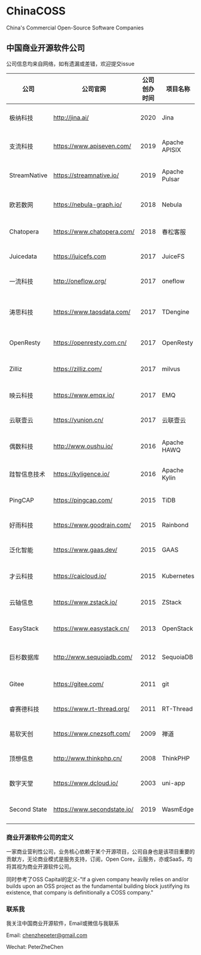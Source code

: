 # ChinaCOSS
China's Commercial Open-Source Software Companies

## 中国商业开源软件公司

公司信息均来自网络，如有遗漏或差错，欢迎提交issue

| 公司         | 公司官网                   | 公司创办时间 | 项目名称      | 项目创办时间 | GitHub Star                                                                                                                                       | GitHub Fork                                                                                                                                            | Github Contributor                                                                                                                        | GitHub URL                                       | 技术领域               | 项目起源            | 开源许可证       | 最近融资时间 | 最近融资金额 |
|--------------|----------------------------|--------------|---------------|--------------|---------------------------------------------------------------------------------------------------------------------------------------------------|--------------------------------------------------------------------------------------------------------------------------------------------------------|-------------------------------------------------------------------------------------------------------------------------------------------|--------------------------------------------------|------------------------|---------------------|------------------|--------------|--------------|
| 极纳科技     | http://jina.ai/            | 2020         | Jina          | 2020         | [![GitHub stars](https://img.shields.io/github/stars/jina-ai/jina)](https://github.com/jina-ai/jina/stargazers)                                   | [![GitHub forks](https://img.shields.io/github/forks/jina-ai/jina)](https://github.com/jina-ai/jina/network/members)                                   | ![GitHub contributors](https://img.shields.io/github/contributors/jina-ai/jina)                                                           | https://github.com/jina-ai/jina                  | 多模态神经网络搜索框架 | 个人项目            | Apache 2.0       | 2020/9       | 600万美元   |
| 支流科技     | https://www.apiseven.com/  | 2019         | Apache APISIX | 2019         | [![GitHub stars](https://img.shields.io/github/stars/apache/apisix)](https://github.com/apache/apisix/stargazers)                                 | [![GitHub forks](https://img.shields.io/github/forks/apache/apisix)](https://github.com/apache/apisix/network/members)                                 | ![GitHub contributors](https://img.shields.io/github/contributors/apache/apisix)                                                          | https://github.com/apache/apisix                 | 微服务API网关          | 公司项目            | Apache 2.0       | 2021/3       | 数百万美元   |
| StreamNative | https://streamnative.io/   | 2019         | Apache Pulsar | 2016         | [![GitHub stars](https://img.shields.io/github/stars/apache/pulsar)](https://github.com/apache/pulsar/stargazers)                                 | [![GitHub forks](https://img.shields.io/github/forks/apache/pulsar)](https://github.com/apache/pulsar/network/members)                                 | ![GitHub contributors](https://img.shields.io/github/contributors/apache/pulsar)                                                          | https://github.com/apache/pulsar                 | 分布式消息队列         | 大公司孵化(Yahoo)   | Apache 2.0       | 2020/8       | 数百万美元   |
| 欧若数网     | https://nebula-graph.io/   | 2018         | Nebula        | 2018         | [![GitHub stars](https://img.shields.io/github/stars/vesoft-inc/nebula)](https://github.com/vesoft-inc/nebula/stargazers)                         | [![GitHub forks](https://img.shields.io/github/forks/vesoft-inc/nebula)](https://github.com/vesoft-inc/nebula/network/members)                         | ![GitHub contributors](https://img.shields.io/github/contributors/vesoft-inc/nebula)                                                      | https://github.com/vesoft-inc/nebula             | 分布式图数据库         | 公司项目            | Apache 2.0       | 2020/11       | 近千万美元   |
| Chatopera    | https://www.chatopera.com/ | 2018         | 春松客服      | 2018         | [![GitHub stars](https://img.shields.io/github/stars/chatopera/cosin)](https://github.com/chatopera/cosin/stargazers)                             | [![GitHub forks](https://img.shields.io/github/forks/chatopera/cosin)](https://github.com/chatopera/cosin/network/members)                             | ![GitHub contributors](https://img.shields.io/github/contributors/chatopera/cosin)                                                        | https://github.com/chatopera/cosin               | 多渠道智能客服系统     | 公司项目            | Apache 2.0       | 2018/8       | 数百万元     |
| Juicedata    | https://juicefs.com        | 2017         | JuiceFS       | 2021         | [![GitHub stars](https://img.shields.io/github/stars/juicedata/juicefs)](https://github.com/juicedata/juicefs/stargazers)                         | [![GitHub stars](https://img.shields.io/github/forks/juicedata/juicefs)](https://github.com/juicedata/juicefs/network/members)                         | [![GitHub stars](https://img.shields.io/github/contributors/juicedata/juicefs)](https://github.com/juicedata/juicefs/graphs/contributors) | https://github.com/juicedata/juicefs             | 分布式文件系统         | 公司项目            | AGPL-3.0         | 2018/10       | 数百万元     |
| 一流科技     | http://oneflow.org/        | 2017         | oneflow       | 2020         | [![GitHub stars](https://img.shields.io/github/stars/Oneflow-Inc/oneflow)](https://github.com/Oneflow-Inc/oneflow/stargazers)                     | [![GitHub forks](https://img.shields.io/github/forks/Oneflow-Inc/oneflow)](https://github.com/Oneflow-Inc/oneflow/network/members)                     | ![GitHub contributors](https://img.shields.io/github/contributors/Oneflow-Inc/oneflow)                                                    | https://github.com/Oneflow-Inc/oneflow           | 深度学习框架           | 公司项目            | Apache 2.0       | 2021/02      | 5000万元       |
| 涛思科技     | https://www.taosdata.com/  | 2017         | TDengine      | 2019         | [![GitHub stars](https://img.shields.io/github/stars/taosdata/TDengine)](https://github.com/taosdata/TDengine/stargazers)                         | [![GitHub forks](https://img.shields.io/github/forks/taosdata/TDengine)](https://github.com/taosdata/TDengine/network/members)                         | ![GitHub contributors](https://img.shields.io/github/contributors/taosdata/TDengine)                                                      | https://github.com/taosdata/TDengine             | 时序空间大数据引擎     | 公司项目            | AGPL-3.0         | 2020/4       | 超1000万美元 |
| OpenResty    | https://openresty.com.cn/  | 2017         | OpenResty     | 2009         | [![GitHub stars](https://img.shields.io/github/stars/openresty/openresty)](https://github.com/openresty/openresty/stargazers)                     | [![GitHub forks](https://img.shields.io/github/forks/openresty/openresty)](https://github.com/openresty/openresty/network/members)                     | ![GitHub contributors](https://img.shields.io/github/contributors/openresty/openresty)                                                    | https://github.com/openresty/openresty           | 应用服务器框架         | 个人项目            | BSD              |              |              |
| Zilliz       | https://zilliz.com/        | 2017         | milvus        | 2019         | [![GitHub stars](https://img.shields.io/github/stars/milvus-io/milvus)](https://github.com/milvus-io/milvus/stargazers)                           | [![GitHub forks](https://img.shields.io/github/forks/milvus-io/milvus)](https://github.com/milvus-io/milvus/network/members)                           | ![GitHub contributors](https://img.shields.io/github/contributors/milvus-io/milvus)                                                       | https://github.com/milvus-io/milvus              | 向量搜索引擎           | 公司项目            | Apache 2.0       | 2020/11      | 4300万美元   |
| 映云科技     | https://www.emqx.io/       | 2017         | EMQ           | 2013         | [![GitHub stars](https://img.shields.io/github/stars/emqx/emqx)](https://github.com/emqx/emqx/stargazers)                                         | [![GitHub forks](https://img.shields.io/github/forks/emqx/emqx)](https://github.com/emqx/emqx/network/members)                                         | ![GitHub contributors](https://img.shields.io/github/contributors/emqx/emqx)                                                              | https://github.com/emqx/emqx                     | MQTT消息中间件         | 个人项目            | Apache 2.0       | 2018/4       | 数百万元     |
| 云联壹云     | https://yunion.cn/         | 2017         | 云联壹云      | 2017         | [![GitHub stars](https://img.shields.io/github/stars/yunionio/onecloud)](https://github.com/yunionio/onecloud/stargazers)                         | [![GitHub forks](https://img.shields.io/github/forks/yunionio/onecloud)](https://github.com/yunionio/onecloud/network/members)                         | ![GitHub contributors](https://img.shields.io/github/contributors/yunionio/onecloud)                                                      | https://github.com/yunionio/onecloud             | IaaS&CMP               | 公司项目            | Apache 2.0       |              |              |
| 偶数科技     | http://www.oushu.io/       | 2016         | Apache HAWQ   | 2013         | [![GitHub stars](https://img.shields.io/github/stars/apache/hawq)](https://github.com/apache/hawq/stargazers)                                     | [![GitHub forks](https://img.shields.io/github/forks/apache/hawq)](https://github.com/apache/hawq/network/members)                                     | ![GitHub contributors](https://img.shields.io/github/contributors/apache/hawq)                                                            | https://github.com/apache/hawq                   | Hadoop SQL分析引擎     | 大公司孵化(Pivotal) | Apache 2.0       | 2017/1       | 5000万元     |
| 跬智信息技术 | https://kyligence.io/      | 2016         | Apache Kylin  | 2014         | [![GitHub stars](https://img.shields.io/github/stars/apache/kylin)](https://github.com/apache/kylin/stargazers)                                   | [![GitHub forks](https://img.shields.io/github/forks/apache/kylin)](https://github.com/apache/kylin/network/members)                                   | ![GitHub contributors](https://img.shields.io/github/contributors/apache/kylin)                                                           | https://github.com/apache/kylin                  | 大数据联机分析处理引擎 | 大公司孵化(eBay)    | Apache 2.0       | 2019/3       | 2500万美元   |
| PingCAP      | https://pingcap.com/       | 2015         | TiDB          | 2015         | [![GitHub stars](https://img.shields.io/github/stars/pingcap/tidb)](https://github.com/pingcap/tidb/stargazers)                                   | [![GitHub forks](https://img.shields.io/github/forks/pingcap/tidb)](https://github.com/pingcap/tidb/network/members)                                   | ![GitHub contributors](https://img.shields.io/github/contributors/pingcap/tidb)                                                           | https://github.com/pingcap/tidb                  | 分布式HTAP数据库       | 公司项目            | Apache 2.0       | 2020/11      | 2.7亿美元    |
| 好雨科技     | https://www.goodrain.com/  | 2015         | Rainbond      | 2017         | [![GitHub stars](https://img.shields.io/github/stars/goodrain/rainbond)](https://github.com/goodrain/rainbond/stargazers)                         | [![GitHub forks](https://img.shields.io/github/forks/goodrain/rainbond)](https://github.com/goodrain/rainbond/network/members)                         | ![GitHub contributors](https://img.shields.io/github/contributors/goodrain/rainbond)                                                      | https://github.com/goodrain/rainbond             | 企业应用云操作系统     | 公司项目            | LGPL-3.0         | 2016/11      |              |
| 泛化智能     | https://www.gaas.dev/      | 2015         | GAAS          | 2019         | [![GitHub stars](https://img.shields.io/github/stars/generalized-intelligence/GAAS)](https://github.com/generalized-intelligence/GAAS/stargazers) | [![GitHub forks](https://img.shields.io/github/forks/generalized-intelligence/GAAS)](https://github.com/generalized-intelligence/GAAS/network/members) | ![GitHub contributors](https://img.shields.io/github/contributors/generalized-intelligence/GAAS)                                          | https://github.com/generalized-intelligence/GAAS | 无人机自主飞行方案     | 公司项目            | BSD-3            | 2018/10      | 千万级       |
| 才云科技     | https://caicloud.io/       | 2015         | Kubernetes    | 2014         | [![GitHub stars](https://img.shields.io/github/stars/kubernetes/kubernetes)](https://github.com/kubernetes/kubernetes/stargazers)                 | [![GitHub forks](https://img.shields.io/github/forks/kubernetes/kubernetes)](https://github.com/kubernetes/kubernetes/network/members)                 | ![GitHub contributors](https://img.shields.io/github/contributors/kubernetes/kubernetes)                                                  | https://github.com/kubernetes/kubernetes         | 容器编排系统           | 大公司孵化(Google)  | Apache 2.0       | 2019/12      | 数千万元     |
| 云轴信息     | https://www.zstack.io/     | 2015         | ZStack        | 2015         | [![GitHub stars](https://img.shields.io/github/stars/zstackio/zstack)](https://github.com/zstackio/zstack)                                        | [![GitHub forks](https://img.shields.io/github/forks/zstackio/zstack)](https://github.com/zstackio/zstack)                                             | ![GitHub contributors](https://img.shields.io/github/contributors/zstackio/zstack)                                                        | https://github.com/zstackio/zstack               | IaaS                   | 公司项目            | Apache 2.0       | 2020/8       | 2.3亿        |
| EasyStack    | https://www.easystack.cn/  | 2013         | OpenStack     | 2010         | [![GitHub stars](https://img.shields.io/github/stars/openstack/openstack)](https://github.com/openstack/openstack/stargazers)                     | [![GitHub forks](https://img.shields.io/github/forks/openstack/openstack)](https://github.com/openstack/openstack/network/members)                     | ![GitHub contributors](https://img.shields.io/github/contributors/openstack/openstack)                                                    | https://github.com/openstack/openstack           | IaaS基础系统           | 大公司孵化(NASA)    | Apache 2.0       | 2019/11      | 数亿         |
| 巨杉数据库   | http://www.sequoiadb.com/  | 2012         | SequoiaDB     | 2015         | [![GitHub stars](https://img.shields.io/github/stars/SequoiaDB/SequoiaDB)](https://github.com/SequoiaDB/SequoiaDB/stargazers)                     | [![GitHub forks](https://img.shields.io/github/forks/SequoiaDB/SequoiaDB)](https://github.com/SequoiaDB/SequoiaDB/network/members)                     | ![GitHub contributors](https://img.shields.io/github/contributors/SequoiaDB/SequoiaDB)                                                    | https://github.com/SequoiaDB/SequoiaDB           | 分布式关系型数据库     | 公司项目            | AGPL-3.0         | 2018/9       | 数千万美元   |
| Gitee        | https://gitee.com/         | 2011         | git           | 2005         | [![GitHub stars](https://img.shields.io/github/stars/git/git)](https://github.com/git/git/stargazers)                                             | [![GitHub forks](https://img.shields.io/github/forks/git/git)](https://github.com/git/git/network/members)                                             | ![GitHub contributors](https://img.shields.io/github/contributors/git/git)                                                                | https://github.com/dcloudio/uni-app              | Git代码托管            | 个人项目            | GPL-2.0          | 2020/2       | 6400万元     |
| 睿赛德科技   | https://www.rt-thread.org/ | 2011         | RT-Thread     | 2006         | [![GitHub stars](https://img.shields.io/github/stars/RT-Thread/rt-thread)](https://github.com/RT-Thread/rt-thread/stargazers)                     | [![GitHub forks](https://img.shields.io/github/forks/RT-Thread/rt-thread)](https://github.com/RT-Thread/rt-thread/network/members)                     | ![GitHub contributors](https://img.shields.io/github/contributors/RT-Thread/rt-thread)                                                    | https://github.com/RT-Thread/rt-thread           | 物联网操作系统         | 个人项目            | Apache 2.0       | 2019/11      | 近亿元       |
| 易软天创     | https://www.cnezsoft.com/  | 2009         | 禅道          | 2009         | [![GitHub stars](https://img.shields.io/github/stars/easysoft/zentaopms)](https://github.com/easysoft/zentaopms/stargazers)                       | [![GitHub forks](https://img.shields.io/github/forks/easysoft/zentaopms)](https://github.com/easysoft/zentaopms/network/members)                       | ![GitHub contributors](https://img.shields.io/github/contributors/easysoft/zentaopms)                                                     | https://github.com/easysoft/zentaopms            | Agile项目管理          | 公司项目            | Z Public License |              |              |
| 顶想信息     | http://www.thinkphp.cn/    | 2008         | ThinkPHP      | 2006         | [![GitHub stars](https://img.shields.io/github/stars/top-think/think)](https://github.com/top-think/think/stargazers)                             | [![GitHub forks](https://img.shields.io/github/forks/top-think/think)](https://github.com/top-think/think/network/members)                             | ![GitHub contributors](https://img.shields.io/github/contributors/top-think/think)                                                        | https://github.com/top-think/think               | PHP框架                | 个人项目            | Apache 2.0       |              |              |
| 数字天堂     | https://www.dcloud.io/     | 2003         | uni-app       | 2018         | [![GitHub stars](https://img.shields.io/github/stars/dcloudio/uni-app)](https://github.com/dcloudio/uni-app/stargazers)                           | [![GitHub forks](https://img.shields.io/github/forks/dcloudio/uni-app)](https://github.com/dcloudio/uni-app/network/members)                           | ![GitHub contributors](https://img.shields.io/github/contributors/dcloudio/uni-app)                                                       | https://github.com/dcloudio/uni-app              | Vue语法的统一前端框架  | 公司项目            | Apache 2.0       | 2018/9       |              |
| Second State     | https://www.secondstate.io/     | 2019        | WasmEdge      | 2019         | [![GitHub stars](https://img.shields.io/github/stars/WasmEdge/WasmEdge)](hhttps://github.com/WasmEdge/WasmEdge/stargazers)                           | [![GitHub forks](https://img.shields.io/github/forks/WasmEdge/WasmEdge)](https://github.com/WasmEdge/WasmEdge/network/members)                           | ![GitHub contributors](https://img.shields.io/github/contributors/WasmEdge/WasmEdge)                                                       | https://github.com/second-state/SSVM            | 高性能的 WebAssembly 虚拟机  | 公司项目            | Apache 2.0       | 2019/2       |              |



### 商业开源软件公司的定义

一家商业营利性公司，业务核心依赖于某个开源项目，公司自身也是该项目重要的贡献方，无论商业模式是服务支持，订阅，Open Core，云服务，亦或SaaS，均将其视为商业开源软件公司。

同时参考了OSS Capital的定义-"If a given company heavily relies on and/or builds upon an OSS project as the fundamental building block justifying its existence, that company is definitionally a COSS company."

### 联系我
我关注中国商业开源软件，Email或微信与我联系

Email: chenzhepeter@gmail.com

Wechat: PeterZheChen
